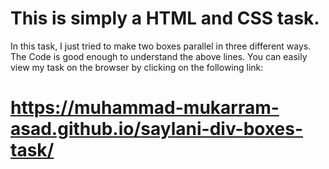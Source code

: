 # This is simply a HTML and CSS task.
In this task, I just tried to make two boxes parallel in three different ways.
The Code is good enough to understand the above lines.
You can easily view my task on the browser by clicking on the following link:
# https://muhammad-mukarram-asad.github.io/saylani-div-boxes-task/
